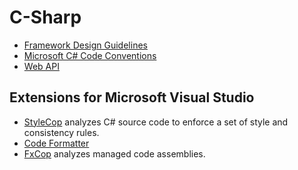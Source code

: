 # C-Sharp

* [Framework Design Guidelines](https://docs.microsoft.com/en-us/dotnet/standard/design-guidelines/)
* [Microsoft C# Code Conventions](https://docs.microsoft.com/en-us/dotnet/csharp/programming-guide/inside-a-program/coding-conventions)
* [Web API](https://docs.microsoft.com/en-us/aspnet/web-api/)

## Extensions for Microsoft Visual Studio

* [StyleCop](https://github.com/StyleCop/StyleCop) analyzes C# source code to
  enforce a set of style and consistency rules.
* [Code Formatter](https://marketplace.visualstudio.com/items?itemName=vs-publisher-599079.CodeFormatter)
* [FxCop](<https://msdn.microsoft.com/en-us/library/bb429476(VS.80).aspx>)
  analyzes managed code assemblies.
